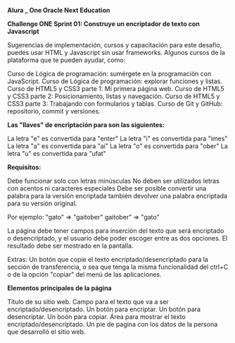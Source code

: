 **Alura _ One Oracle Next Education**

**Challenge ONE Sprint 01: Construye un encriptador de texto con Javascript**

Sugerencias de implementación, cursos y capacitación para este desafío, puedes usar HTML y Javascript sin usar frameworks. Algunos cursos de la plataforma que te pueden ayudar, como:

 Curso de Lógica de programación: sumérgete en la programación con JavaScript.
 Curso de Lógica de programación: explorar funciones y listas.
 Curso de HTML5 y CSS3 parte 1: Mi primera página web.
 Curso de HTML5 y CSS3 parte 2: Posicionamiento, listas y navegación.
 Curso de HTML5 y CSS3 parte 3: Trabajando con formularios y tablas.
 Curso de Git y GitHub: repositorio, commit y versiones.

**Las "llaves" de encriptación para son las siguientes:**

La letra "e" es convertida para "enter"
La letra "i" es convertida para "imes"
La letra "a" es convertida para "ai"
La letra "o" es convertida para "ober"
La letra "u" es convertida para "ufat"

**Requisitos:**

Debe funcionar solo con letras minúsculas
No deben ser utilizados letras con acentos ni caracteres especiales
Debe ser posible convertir una palabra para la versión encriptada también devolver una palabra encriptada 
para su versión original.

Por ejemplo:
"gato" => "gaitober"
gaitober" => "gato"

La página debe tener campos para inserción del texto que será encriptado o desencriptado, 
y el usuario debe poder escoger entre as dos opciones.
El resultado debe ser mostrado en la pantalla.

Extras:
Un botón que copie el texto encriptado/desencriptado para la sección de transferencia, o sea que tenga
 la misma funcionalidad del ctrl+C o de la opción "copiar" del menú de las aplicaciones.

**Elementos principales de la página**

Título de su sitio web.
Campo para el texto que va a ser encriptado/desencriptado.
Un botón para encriptar.
Un botón para desencriptar.
Un boón para copiar.
Área para mostrar el texto encriptado/desencriptado.
Un pie de pagina con los datos de la persona que desarrolló el sitio web.

